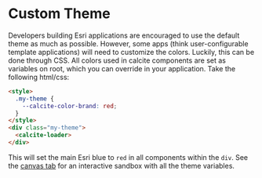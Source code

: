 # Custom Theme

Developers building Esri applications are encouraged to use the default theme as much as possible. However, some apps (think user-configurable template applications) will need to customize the colors. Luckily, this can be done through CSS. All colors used in calcite components are set as variables on root, which you can override in your application. Take the following html/css:

```html
<style>
  .my-theme {
    --calcite-color-brand: red;
  }
</style>
<div class="my-theme">
  <calcite-loader>
</div>
```

This will set the main Esri blue to `red` in all components within the `div`. See the [canvas tab](/canvas/overview-custom-theme--interactive-example) for an interactive sandbox with all the theme variables.
